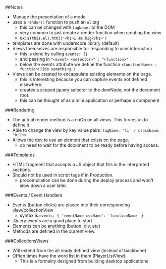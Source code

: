 ##Notes

* Manage the presentation of a mode
* uses a `render()` function to push an `el` tag 
  * this can be changed with `tagName:` to the DOM
  * very common to just create a render function when creating the view
  * ex: `$(this.el).html('<h1>I am big</h1>')`
* templates are done with underscore library (default)
* Views themselves are responsible for responding to user interaction
  * this is done by calling `events: {}`
  * and passing in `"<event> <selector>" : "<function>"`
  * below the events attribute we define the function `<functionName> : function(){do something;}`
* Views can be created to encapsulate existing elements on the page.
  * this is interesting because you can capture events not defined elsewhere.
  * creates a scoped jquery selector to the domNode, not the document root.
  * this can be thought of as a mini application or perhaps a component

###Rendering

* The actual render method is a noOp on all views. This forces us to define it
* Able to change the view by key value pairs: `tagName: 'li' / className: 'bilbo'` 
* Allows the dev to use an element that exists on the page.
  * do need to wait for the document to be ready before having access.

###Templates

* HTML fragment that accepts a JS object that fills in the interpreted sections.
* Should not be used in script tags if in Production.
  * precompilation can be done during the deploy process and won't slow down a user later.

###Events / Event Handlers

* Events (button clicks) are placed into their corresponding view/collectionView
	* syntax is `events: { 'eventName cssName': 'functionName' }`
* jQuery events are a good place to start
* Elements can be anything (button, div, etc)
* Methods are defined in the current view.

###CollectionsViews

* Will extend from the all ready defined view (instead of backbone)
* Offten times have the word list in them (PlayerListView)
	* This is a formality designed from building desktop applications